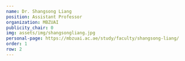 ```yaml
---
name: Dr. Shangsong Liang
position: Assistant Professor
organization: MBZUAI
publicity_chair: 0
img: assets/img/shangsongliang.jpg
personal-page: https://mbzuai.ac.ae/study/faculty/shangsong-liang/
order: 1
row: 2
---
```

